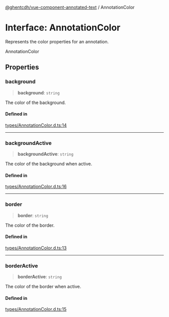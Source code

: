 [@ghentcdh/vue-component-annotated-text](../globals.md) / AnnotationColor

# Interface: AnnotationColor

Represents the color properties for an annotation.

 AnnotationColor

## Properties

### background

> **background**: `string`

The color of the background.

#### Defined in

[types/AnnotationColor.d.ts:14](https://github.com/GhentCDH/vue_component_annotated_text/blob/10ad4fcd6799d0511ba161419ebd7d538a09bcc4/src/types/AnnotationColor.d.ts#L14)

***

### backgroundActive

> **backgroundActive**: `string`

The color of the background when active.

#### Defined in

[types/AnnotationColor.d.ts:16](https://github.com/GhentCDH/vue_component_annotated_text/blob/10ad4fcd6799d0511ba161419ebd7d538a09bcc4/src/types/AnnotationColor.d.ts#L16)

***

### border

> **border**: `string`

The color of the border.

#### Defined in

[types/AnnotationColor.d.ts:13](https://github.com/GhentCDH/vue_component_annotated_text/blob/10ad4fcd6799d0511ba161419ebd7d538a09bcc4/src/types/AnnotationColor.d.ts#L13)

***

### borderActive

> **borderActive**: `string`

The color of the border when active.

#### Defined in

[types/AnnotationColor.d.ts:15](https://github.com/GhentCDH/vue_component_annotated_text/blob/10ad4fcd6799d0511ba161419ebd7d538a09bcc4/src/types/AnnotationColor.d.ts#L15)
